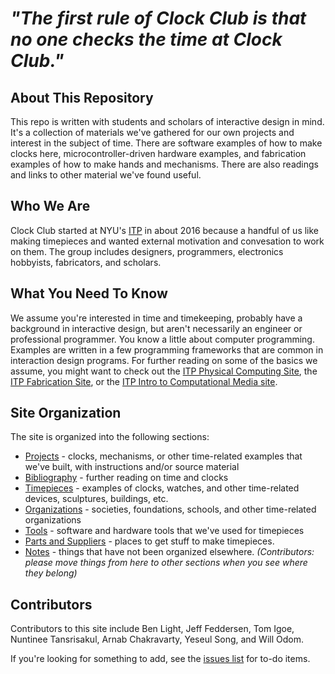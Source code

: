 # *"The first rule of Clock Club is that no one checks the time at Clock Club."*

## About This Repository

This repo is written with students and scholars of interactive design in mind. It's a collection of materials we've gathered for our own projects and interest in the subject of time. There are software examples of how to make clocks here, microcontroller-driven hardware examples, and fabrication examples of how to make hands and mechanisms. There are also readings and links to other material we've found useful.

## Who We Are

Clock Club started at NYU's [ITP](https://itp.nyu.edu) in about 2016 because a handful of us like making timepieces and wanted external motivation and convesation to work on them. The group includes designers, programmers, electronics hobbyists, fabricators, and scholars.

## What You Need To Know

We assume you're interested in time and timekeeping, probably have a background in interactive design, but aren't necessarily an engineer or professional programmer. You know a little about computer programming. Examples are written in a few programming frameworks that are common in interaction design programs. For further reading on some of the basics we assume, you might want to check out the [ITP Physical Computing Site](https://itp.nyu.edu/physcomp/), the [ITP Fabrication Site](https://itp.nyu.edu/fab/), or the [ITP Intro to Computational Media site](https://github.com/ITPNYU/ICM-2018).

## Site Organization

The site is organized into the following sections:

* [Projects](projects) - clocks, mechanisms, or other time-related examples that we've built, with instructions and/or source material
* [Bibliography](bibliography) - further reading on time and clocks
* [Timepieces](works) - examples of clocks, watches, and other time-related devices, sculptures, buildings, etc.
* [Organizations](organizations) - societies, foundations, schools, and other time-related organizations
* [Tools](tools) - software and hardware tools that we've used for timepieces
* [Parts and Suppliers](parts) - places to get stuff to make timepieces.
* [Notes](notes) - things that have not been organized elsewhere. _(Contributors: please move things from here to other sections when you see where they belong)_

## Contributors

Contributors to this site include Ben Light, Jeff Feddersen, Tom Igoe, Nuntinee Tansrisakul, Arnab Chakravarty, Yeseul Song, and Will Odom. 

If you're looking for something to add, see the [issues list](https://github.com/ITPNYU/clock-club/issues/) for to-do items.